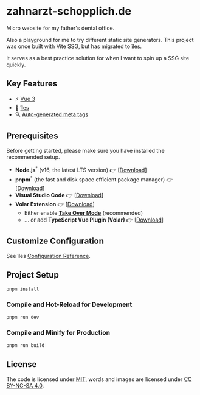 # zahnarzt-schopplich.de

[îles]: https://github.com/ElMassimo/iles
[configuration reference]: https://iles-docs.netlify.app/config

Micro website for my father's dental office.

Also a playground for me to try different static site generators. This project was once built with Vite SSG, but has migrated to [îles].

It serves as a best practice solution for when I want to spin up a SSG site quickly.

## Key Features

- ⚡️ [Vue 3](https://github.com/vuejs/vue-next)
- 🌴 [îles](https://github.com/ElMassimo/iles)
- 🔍 [Auto-generated meta tags](./src/components/MetaTags.vue)

## Prerequisites

Before getting started, please make sure you have installed the recommended setup.

- **Node.js**<sup>\*</sup> (v16, the latest LTS version) 👉 [[Download](https://nodejs.org/en/download/)]
- **pnpm**<sup>\*</sup> (the fast and disk space efficient package manager) 👉 [[Download](https://pnpm.io/installation#nodejs-is-preinstalled)]
- **Visual Studio Code** 👉 [[Download](https://code.visualstudio.com/)]
- **Volar Extension** 👉 [[Download](https://marketplace.visualstudio.com/items?itemName=johnsoncodehk.volar)]
  - Either enable [**Take Over Mode**](https://github.com/johnsoncodehk/volar/discussions/471) (recommended)
  - ... or add **TypeScript Vue Plugin (Volar)** 👉 [[Download](https://marketplace.visualstudio.com/items?itemName=johnsoncodehk.vscode-typescript-vue-plugin)]

## Customize Configuration

See îles [Configuration Reference].

## Project Setup

```sh
pnpm install
```

### Compile and Hot-Reload for Development

```sh
pnpm run dev
```

### Compile and Minify for Production

```sh
pnpm run build
```

## License

The code is licensed under [MIT](./LICENSE), words and images are licensed under [CC BY-NC-SA 4.0](https://creativecommons.org/licenses/by-nc-sa/4.0/).
